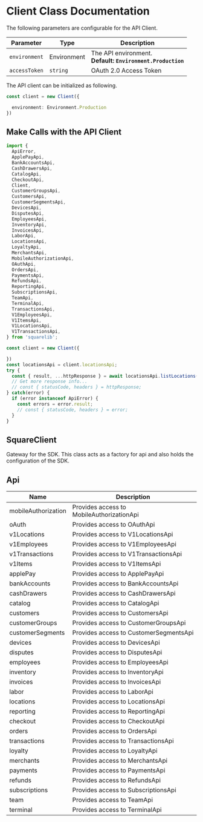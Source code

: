 
# Client Class Documentation

The following parameters are configurable for the API Client.

| Parameter | Type | Description |
|  --- | --- | --- |
| `environment` | Environment | The API environment. <br> **Default: `Environment.Production`** |
| `accessToken` | `string` | OAuth 2.0 Access Token |

The API client can be initialized as following.

```ts
const client = new Client({

  environment: Environment.Production
})
```

## Make Calls with the API Client

```ts
import {
  ApiError,
  ApplePayApi,
  BankAccountsApi,
  CashDrawersApi,
  CatalogApi,
  CheckoutApi,
  Client,
  CustomerGroupsApi,
  CustomersApi,
  CustomerSegmentsApi,
  DevicesApi,
  DisputesApi,
  EmployeesApi,
  InventoryApi,
  InvoicesApi,
  LaborApi,
  LocationsApi,
  LoyaltyApi,
  MerchantsApi,
  MobileAuthorizationApi,
  OAuthApi,
  OrdersApi,
  PaymentsApi,
  RefundsApi,
  ReportingApi,
  SubscriptionsApi,
  TeamApi,
  TerminalApi,
  TransactionsApi,
  V1EmployeesApi,
  V1ItemsApi,
  V1LocationsApi,
  V1TransactionsApi,
} from 'squarelib';

const client = new Client({

})
const locationsApi = client.locationsApi;
try {
  const { result, ...httpResponse } = await locationsApi.listLocations();
  // Get more response info...
  // const { statusCode, headers } = httpResponse;
} catch(error) {
  if (error instanceof ApiError) {
    const errors = error.result;
    // const { statusCode, headers } = error;
  }
}
```

## SquareClient

Gateway for the SDK. This class acts as a factory for api and also holds the configuration of the SDK.

## Api

| Name | Description |
|  --- | --- |
| mobileAuthorization | Provides access to MobileAuthorizationApi |
| oAuth | Provides access to OAuthApi |
| v1Locations | Provides access to V1LocationsApi |
| v1Employees | Provides access to V1EmployeesApi |
| v1Transactions | Provides access to V1TransactionsApi |
| v1Items | Provides access to V1ItemsApi |
| applePay | Provides access to ApplePayApi |
| bankAccounts | Provides access to BankAccountsApi |
| cashDrawers | Provides access to CashDrawersApi |
| catalog | Provides access to CatalogApi |
| customers | Provides access to CustomersApi |
| customerGroups | Provides access to CustomerGroupsApi |
| customerSegments | Provides access to CustomerSegmentsApi |
| devices | Provides access to DevicesApi |
| disputes | Provides access to DisputesApi |
| employees | Provides access to EmployeesApi |
| inventory | Provides access to InventoryApi |
| invoices | Provides access to InvoicesApi |
| labor | Provides access to LaborApi |
| locations | Provides access to LocationsApi |
| reporting | Provides access to ReportingApi |
| checkout | Provides access to CheckoutApi |
| orders | Provides access to OrdersApi |
| transactions | Provides access to TransactionsApi |
| loyalty | Provides access to LoyaltyApi |
| merchants | Provides access to MerchantsApi |
| payments | Provides access to PaymentsApi |
| refunds | Provides access to RefundsApi |
| subscriptions | Provides access to SubscriptionsApi |
| team | Provides access to TeamApi |
| terminal | Provides access to TerminalApi |

